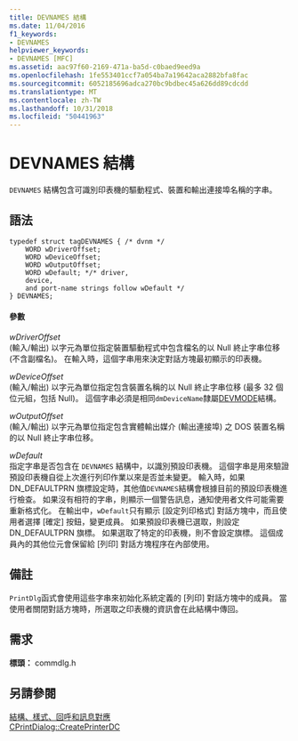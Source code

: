 ```yaml
---
title: DEVNAMES 結構
ms.date: 11/04/2016
f1_keywords:
- DEVNAMES
helpviewer_keywords:
- DEVNAMES [MFC]
ms.assetid: aac97f60-2169-471a-ba5d-c0baed9eed9a
ms.openlocfilehash: 1fe553401ccf7a054ba7a19642aca2882bfa8fac
ms.sourcegitcommit: 6052185696adca270bc9bdbec45a626dd89cdcdd
ms.translationtype: MT
ms.contentlocale: zh-TW
ms.lasthandoff: 10/31/2018
ms.locfileid: "50441963"
---
```

# <a name="devnames-structure"></a>DEVNAMES 結構

`DEVNAMES` 結構包含可識別印表機的驅動程式、裝置和輸出連接埠名稱的字串。

## <a name="syntax"></a>語法

```
typedef struct tagDEVNAMES { /* dvnm */
    WORD wDriverOffset;
    WORD wDeviceOffset;
    WORD wOutputOffset;
    WORD wDefault; */* driver,
    device,
    and port-name strings follow wDefault */
} DEVNAMES;
```

#### <a name="parameters"></a>參數

*wDriverOffset*<br/>
(輸入/輸出) 以字元為單位指定裝置驅動程式中包含檔名的以 Null 終止字串位移 (不含副檔名)。 在輸入時，這個字串用來決定對話方塊最初顯示的印表機。

*wDeviceOffset*<br/>
(輸入/輸出) 以字元為單位指定包含裝置名稱的以 Null 終止字串位移 (最多 32 個位元組，包括 Null)。 這個字串必須是相同`dmDeviceName`隸屬[DEVMODE](/windows/desktop/api/wingdi/ns-wingdi-_devicemodea)結構。

*wOutputOffset*<br/>
(輸入/輸出) 以字元為單位指定包含實體輸出媒介 (輸出連接埠) 之 DOS 裝置名稱的以 Null 終止字串位移。

*wDefault*<br/>
指定字串是否包含在 `DEVNAMES` 結構中，以識別預設印表機。 這個字串是用來驗證預設印表機自從上次進行列印作業以來是否並未變更。 輸入時，如果 DN_DEFAULTPRN 旗標設定時，其他值`DEVNAMES`結構會根據目前的預設印表機進行檢查。 如果沒有相符的字串，則顯示一個警告訊息，通知使用者文件可能需要重新格式化。 在輸出中，`wDefault`只有顯示 [設定列印格式] 對話方塊中，而且使用者選擇 [確定] 按鈕，變更成員。 如果預設印表機已選取，則設定 DN_DEFAULTPRN 旗標。 如果選取了特定的印表機，則不會設定旗標。 這個成員內的其他位元會保留給 [列印] 對話方塊程序在內部使用。

## <a name="remarks"></a>備註

`PrintDlg`函式會使用這些字串來初始化系統定義的 [列印] 對話方塊中的成員。 當使用者關閉對話方塊時，所選取之印表機的資訊會在此結構中傳回。

## <a name="requirements"></a>需求

**標頭：** commdlg.h

## <a name="see-also"></a>另請參閱

[結構、樣式、回呼和訊息對應](../../mfc/reference/structures-styles-callbacks-and-message-maps.md)<br/>
[CPrintDialog::CreatePrinterDC](../../mfc/reference/cprintdialog-class.md#createprinterdc)

